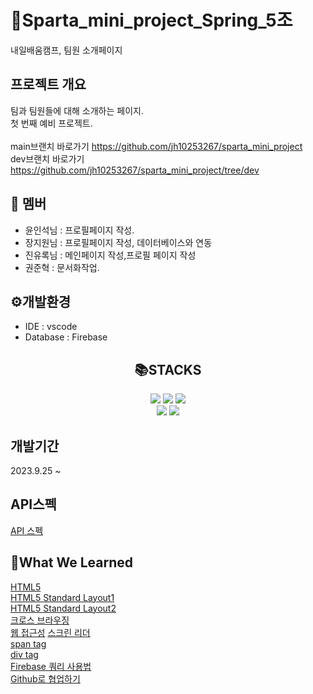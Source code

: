 # __😤Sparta_mini_project_Spring_5조__
내일배움캠프, 팀원 소개페이지
## 프로젝트 개요
팀과 팀원들에 대해 소개하는 페이지.<br>
첫 번째 예비 프로젝트.  
<br>
main브랜치 바로가기 https://github.com/jh10253267/sparta_mini_project <br>
dev브랜치 바로가기 https://github.com/jh10253267/sparta_mini_project/tree/dev <br>

## 👥 멤버
+ 윤인석님 : 프로필페이지 작성.
+ 장지원님 : 프로필페이지 작성, 데이터베이스와 연동
+ 진유록님 : 메인페이지 작성,프로필 페이지 작성
+ 권준혁 : 문서화작업.
## ⚙개발환경
+ IDE : vscode
+ Database : Firebase

## <div align="center">📚STACKS</div>
<div align="center">
  
  <img src="https://img.shields.io/badge/html5-E34F26?style=for-the-badge&logo=html5&logoColor=white"> 
  <img src="https://img.shields.io/badge/css-1572B6?style=for-the-badge&logo=css3&logoColor=white"> 
  <img src="https://img.shields.io/badge/javascript-F7DF1E?style=for-the-badge&logo=javascript&logoColor=black"> <br>
  <img src="https://img.shields.io/badge/jquery-0769AD?style=for-the-badge&logo=jquery&logoColor=white">
  <img src="https://img.shields.io/badge/firebase-FFCA28?style=for-the-badge&logo=firebase&logoColor=white">
  <br>
</div>

## 개발기간
  2023.9.25 ~   
## API스펙
[API 스펙](https://docs.google.com/spreadsheets/d/1k2l3MbqPJFivVcGePpICRrktqWwBrLBNlnNhY1a8gd8/edit?usp=sharing)  
## 📔What We Learned
[HTML5](https://webclub.tistory.com/491)<br>
[HTML5 Standard Layout1](https://www.w3schools.com/html/html_layout.asp)<br>
[HTML5 Standard Layout2](https://www.developer.com/design/html5-page-layout/)<br>
[크로스 브라우징](https://pxd-fed-blog.web.app/cross-browsing/)<br>
[웹 접근성](https://www.w3.org/WAI/fundamentals/accessibility-intro/)
[스크린 리더](https://namu.wiki/w/%EC%8A%A4%ED%81%AC%EB%A6%B0%20%EB%A6%AC%EB%8D%94)<br>
[span tag](https://www.w3schools.com/tags/tag_span.asp)<br>
[div tag](https://www.w3schools.com/tags/tag_div.ASP)<br>
[Firebase 쿼리 사용법](https://firebase.google.com/docs/firestore/query-data/queries?hl=ko)<br>
[Github로 협업하기](https://velog.io/@dongvelop/Github-%ED%98%91%EC%97%85%ED%95%98%EA%B8%B0-PR%EB%B6%80%ED%84%B0-merge%EA%B9%8C%EC%A7%80)<br>
<br>



